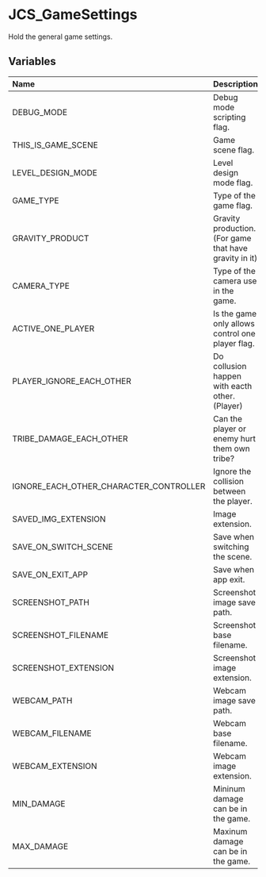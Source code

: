 # JCS_GameSettings

Hold the general game settings.

## Variables

| Name | Description |
|:---|:---|
| DEBUG_MODE | Debug mode scripting flag. |
| THIS_IS_GAME_SCENE | Game scene flag. |
| LEVEL_DESIGN_MODE | Level design mode flag. |
| GAME_TYPE | Type of the game flag. |
| GRAVITY_PRODUCT | Gravity production. (For game that have gravity in it) |
| CAMERA_TYPE | Type of the camera use in the game. |
| ACTIVE_ONE_PLAYER | Is the game only allows control one player flag. |
| PLAYER_IGNORE_EACH_OTHER | Do collusion happen with eacth other. (Player) |
| TRIBE_DAMAGE_EACH_OTHER | Can the player or enemy hurt them own tribe? |
| IGNORE_EACH_OTHER_CHARACTER_CONTROLLER | Ignore the collision between the player. |
| SAVED_IMG_EXTENSION | Image extension. |
| SAVE_ON_SWITCH_SCENE | Save when switching the scene. |
| SAVE_ON_EXIT_APP | Save when app exit. |
| SCREENSHOT_PATH | Screenshot image save path. |
| SCREENSHOT_FILENAME | Screenshot base filename. |
| SCREENSHOT_EXTENSION | Screenshot image extension. |
| WEBCAM_PATH | Webcam image save path. |
| WEBCAM_FILENAME | Webcam base filename. |
| WEBCAM_EXTENSION | Webcam image extension. |
| MIN_DAMAGE | Mininum damage can be in the game. |
| MAX_DAMAGE | Maxinum damage can be in the game. |
